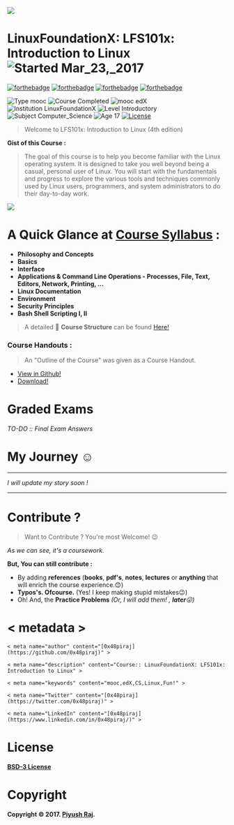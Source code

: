 ![](https://d37djvu3ytnwxt.cloudfront.net/assets/courseware/v1/7043bebde379730f702f381d4b1d4e8c/asset-v1:LinuxFoundationX+LFS101x+1T2017+type@asset+block/LF_logo_color.jpg)
# LinuxFoundationX: LFS101x: Introduction to Linux ![Started Mar_23,_2017](https://img.shields.io/badge/Started-Mar_23,_2017-orange.svg)
[![forthebadge](http://forthebadge.com/images/badges/built-with-love.svg)](http://forthebadge.com)
[![forthebadge](http://forthebadge.com/images/badges/makes-people-smile.svg)](http://forthebadge.com)
[![forthebadge](http://forthebadge.com/images/badges/powered-by-responsibility.svg)](http://forthebadge.com)
[![forthebadge](http://forthebadge.com/images/badges/winter-is-coming.svg)](http://forthebadge.com)

![Type mooc](https://img.shields.io/badge/Type-mooc-blue.svg)
![Course Completed](https://img.shields.io/badge/Course-Completed-brightgreen.svg)
![mooc edX](https://img.shields.io/badge/mooc-edX-blue.svg)
![Institution LinuxFoundationX](https://img.shields.io/badge/Institution-LinuxFoundationX-red.svg)
![Level Introductory](https://img.shields.io/badge/Level-Introductory-yellow.svg)
![Subject Computer_Science](https://img.shields.io/badge/Subject-Computer_Science-FF69A4.svg)
![Age 17](https://img.shields.io/badge/Age-17-brightgreen.svg)
[![License](https://img.shields.io/badge/License-BSD%203--Clause-blue.svg)](https://github.com/0x48piraj/LinuxFoundationX-LFS101x-Introduction-to-Linux/blob/master/LICENSE)


> Welcome to LFS101x: Introduction to Linux (4th edition)


**Gist of this Course :**
> The goal of this course is to help you become familiar with the Linux operating system. It is designed to take you well beyond being a casual, personal user of Linux. You will start with the fundamentals and progress to explore the various tools and techniques commonly used by Linux users, programmers, and system administrators to do their day-to-day work.

![](https://d37djvu3ytnwxt.cloudfront.net/assets/courseware/v1/4e1a4f522ae18ac0b1d334c2076dfe70/asset-v1:LinuxFoundationX+LFS101x+1T2017+type@asset+block/LFS01_ch0_screen_02.jpg)

# A Quick Glance at [Course Syllabus](https://github.com/0x48piraj/LinuxFoundationX-LFS101x-Introduction-to-Linux/blob/master/syllabus.md) :

* **Philosophy and Concepts**
* **Basics**
* **Interface**
* **Applications & Command Line Operations - Processes, File, Text, Editors, Network, Printing, ...**
* **Linux Documentation**
* **Environment**
* **Security Principles**
* **Bash Shell Scripting I, II**
> A detailed :ledger: **Course Structure** can be found [Here!](https://github.com/0x48piraj/LinuxFoundationX-LFS101x-Introduction-to-Linux/blob/master/syllabus.md)

### Course Handouts :
> An "Outline of the Course" was given as a Course Handout.

* [View in Github!](https://github.com/0x48piraj/LinuxFoundationX-LFS101x-Introduction-to-Linux/blob/master/Course%20Handouts/LFS101x_-_Introduction_to_Linux_Outline.pdf)
* [Download!](https://github.com/0x48piraj/LinuxFoundationX-LFS101x-Introduction-to-Linux/raw/master/Course%20Handouts/LFS101x_-_Introduction_to_Linux_Outline.pdf)

# Graded Exams

*TO-DO :: Final Exam Answers*

# My Journey :relaxed:

---
*I will update my story soon !*

---

# Contribute ?
> Want to Contribute ? You're most Welcome! :wink:

*As we can see, it's a coursework.*

**But, You can still contribute :**

* By adding **references** (**books**, **pdf's**, **notes**, **lectures** or **anything** that will enrich the course experience.:blush:)
* **Typos's. Ofcourse.** (Yes! I keep making stupid mistakes:wink:)
* Oh! And, the **Practice Problems** *(Or, I will add them! , **later**:stuck_out_tongue:)*

# < metadata >
  
 `< meta name="author" content="[0x48piraj](https://github.com/0x48piraj)" >`
 
  `< meta name="description" content="Course:: LinuxFoundationX: LFS101x: Introduction to Linux" >`
  
  `< meta name="keywords" content="mooc,edX,CS,Linux,Fun!" >`
  
  `< meta name="Twitter" content="[0x48piraj](https://twitter.com/0x48piraj)" >`
  
  `< meta name="LinkedIn" content="[0x48piraj](https://www.linkedin.com/in/0x48piraj/)" >`
  

# License
**[BSD-3 License](https://opensource.org/licenses/BSD-3-Clause)**

# Copyright
**Copyright © 2017. [Piyush Raj](https://github.com/0x48piraj).**

